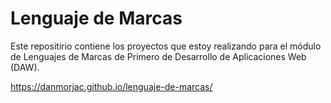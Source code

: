 # Lenguaje de Marcas
Este repositirio contiene los proyectos que estoy realizando para el módulo de Lenguajes de Marcas de Primero de Desarrollo de Aplicaciones Web (DAW).

https://danmorjac.github.io/lenguaje-de-marcas/

